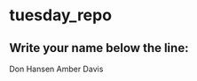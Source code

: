 # tuesday_repo

Write your name below the line:
--------------------------------------------------------

Don Hansen
Amber Davis 